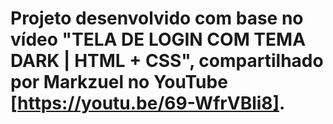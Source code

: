 # Projeto desenvolvido com base no vídeo "TELA DE LOGIN COM TEMA DARK | HTML + CSS", compartilhado por Markzuel no YouTube [https://youtu.be/69-WfrVBli8].
